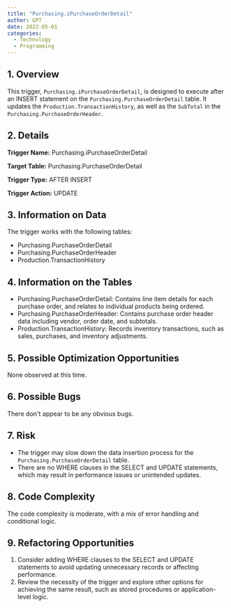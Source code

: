 ```yaml
---
title: "Purchasing.iPurchaseOrderDetail"
author: GPT
date: 2022-05-01
categories:
  - Technology
  - Programming
---
```


## 1. Overview

This trigger, `Purchasing.iPurchaseOrderDetail`, is designed to execute after an INSERT statement on the `Purchasing.PurchaseOrderDetail` table. It updates the `Production.TransactionHistory`, as well as the `SubTotal` in the `Purchasing.PurchaseOrderHeader`.

## 2. Details

**Trigger Name:** Purchasing.iPurchaseOrderDetail

**Target Table:** Purchasing.PurchaseOrderDetail

**Trigger Type:** AFTER INSERT

**Trigger Action:** UPDATE

## 3. Information on Data

The trigger works with the following tables:

- Purchasing.PurchaseOrderDetail
- Purchasing.PurchaseOrderHeader
- Production.TransactionHistory

## 4. Information on the Tables

- Purchasing.PurchaseOrderDetail: Contains line item details for each purchase order, and relates to individual products being ordered.
- Purchasing.PurchaseOrderHeader: Contains purchase order header data including vendor, order date, and subtotals.
- Production.TransactionHistory: Records inventory transactions, such as sales, purchases, and inventory adjustments.

## 5. Possible Optimization Opportunities

None observed at this time.

## 6. Possible Bugs

There don't appear to be any obvious bugs.

## 7. Risk

- The trigger may slow down the data insertion process for the `Purchasing.PurchaseOrderDetail` table.
- There are no WHERE clauses in the SELECT and UPDATE statements, which may result in performance issues or unintended updates.

## 8. Code Complexity

The code complexity is moderate, with a mix of error handling and conditional logic.

## 9. Refactoring Opportunities

1. Consider adding WHERE clauses to the SELECT and UPDATE statements to avoid updating unnecessary records or affecting performance.
2. Review the necessity of the trigger and explore other options for achieving the same result, such as stored procedures or application-level logic.